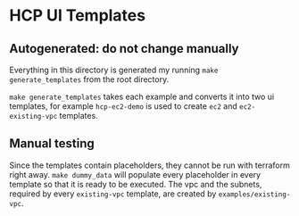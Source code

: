# HCP UI Templates

## Autogenerated: do not change manually

Everything in this directory is generated my running `make generate_templates` from the root directory. 

`make generate_templates` takes each example and converts it into two ui templates, for example `hcp-ec2-demo` is used to create `ec2` and `ec2-existing-vpc` templates.

## Manual testing

Since the templates contain placeholders, they cannot be run with terraform right away. `make dummy_data` will populate every placeholder in every template so that it is ready to be executed.
The vpc and the subnets, required by every `existing-vpc` template, are created by `examples/existing-vpc`.
